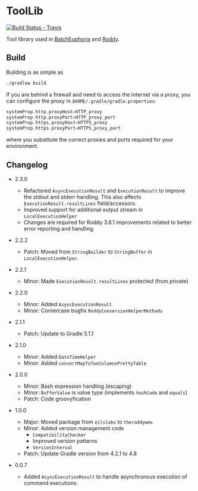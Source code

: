# ToolLib

[![Build Status - Travis](https://travis-ci.org/TheRoddyWMS/RoddyToolLib.svg?branch=master)](https://travis-ci.org/TheRoddyWMS/RoddyToolLib)

Tool library used in [BatchEuphoria](https://github.com/TheRoddyWMS/BatchEuphoria) and [Roddy](https://github.com/TheRoddyWMS/Roddy).

## Build

Building is as simple as

```bash
./gradlew build
```

If you are behind a firewall and need to access the internet via a proxy, you can configure the proxy in `$HOME/.gradle/gradle.properties`:

```groovy
systemProp.http.proxyHost=HTTP_proxy
systemProp.http.proxyPort=HTTP_proxy_port
systemProp.https.proxyHost=HTTPS_proxy
systemProp.https.proxyPort=HTTPS_proxy_port
```

where you substitute the correct proxies and ports required for your environment.

## Changelog

* 2.3.0

  - Refactored `AsyncExecutionResult` and `ExecutionResult` to improve the stdout and stderr handling. This also affects `ExecutionResult.resultLines` field/accessors.
  - Improved support for additional output stream in `LocalExecutionHelper`
  - Changes are required for Roddy 3.6.1 improvements related to better error reporting and handling.

* 2.2.2

  - Patch: Moved from `StringBuilder` to `StringBuffer` in `LocalExecutionHelper`.

* 2.2.1

  - Minor: Made `ExecutionResult.resultLines` protected (from private)

* 2.2.0

  - Minor: Added `AsyncExecutionResult`
  - Minor: Cornercase bugfix `RoddyConversionHelperMethods`

* 2.1.1

  - Patch: Update to Gradle 5.1.1

* 2.1.0

  - Minor: Added `DateTimeHelper`
  - Minor: Added `convertMapToTwoColumnsPrettyTable`

* 2.0.0

  - Minor: Bash expression handling (escaping)
  - Minor: `BufferValue` is value type (implements `hashCode` and `equals`)
  - Patch: Code groovyfication

* 1.0.0

  - Major: Moved package from `eilslabs` to `theroddywms`
  - Minor: Added version management code
     * `CompatibilityChecker`
     * Improved version patterns
     * `VersionInterval`
  - Patch: Update Gradle version from 4.2.1 to 4.8

* 0.0.7

  - Added `AsyncExecutionResult` to handle asynchronous execution of command executions.